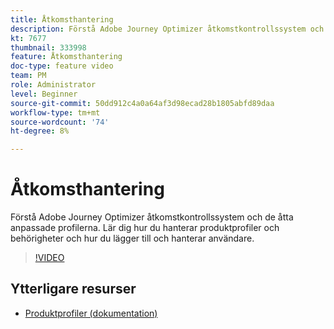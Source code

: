 ```yaml
---
title: Åtkomsthantering
description: Förstå Adobe Journey Optimizer åtkomstkontrollssystem och de åtta anpassade profilerna. Lär dig hur du hanterar produktprofiler och behörigheter och hur du lägger till och hanterar användare.
kt: 7677
thumbnail: 333998
feature: Åtkomsthantering
doc-type: feature video
team: PM
role: Administrator
level: Beginner
source-git-commit: 50dd912c4a0a64af3d98ecad28b1805abfd89daa
workflow-type: tm+mt
source-wordcount: '74'
ht-degree: 8%

---
```



# Åtkomsthantering

Förstå Adobe Journey Optimizer åtkomstkontrollssystem och de åtta anpassade profilerna. Lär dig hur du hanterar produktprofiler och behörigheter och hur du lägger till och hanterar användare.

>[!VIDEO](https://video.tv.adobe.com/v/333998?quality=12)

## Ytterligare resurser

* [Produktprofiler (dokumentation)](https://experienceleague.adobe.com/docs/journey-optimizer/using/administration/ootb-product-profiles.html)
